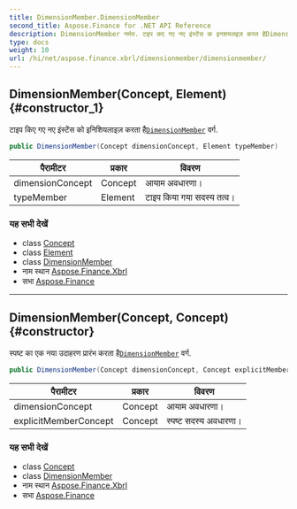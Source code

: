 ```yaml
---
title: DimensionMember.DimensionMember
second_title: Aspose.Finance for .NET API Reference
description: DimensionMember नर्मत. टइप कए गए नए इंस्टेंस क इनशयलइज़ करत हैDimensionMember वर्ग.
type: docs
weight: 10
url: /hi/net/aspose.finance.xbrl/dimensionmember/dimensionmember/
---
```

## DimensionMember(Concept, Element) {#constructor_1}

टाइप किए गए नए इंस्टेंस को इनिशियलाइज़ करता है[`DimensionMember`](../) वर्ग.

```csharp
public DimensionMember(Concept dimensionConcept, Element typeMember)
```

| पैरामीटर | प्रकार | विवरण |
| --- | --- | --- |
| dimensionConcept | Concept | आयाम अवधारणा। |
| typeMember | Element | टाइप किया गया सदस्य तत्व। |

### यह सभी देखें

* class [Concept](../../concept/)
* class [Element](../../../aspose.finance.xbrl.dom/element/)
* class [DimensionMember](../)
* नाम स्थान [Aspose.Finance.Xbrl](../../dimensionmember/)
* सभा [Aspose.Finance](../../../)

---

## DimensionMember(Concept, Concept) {#constructor}

स्पष्ट का एक नया उदाहरण प्रारंभ करता है[`DimensionMember`](../) वर्ग.

```csharp
public DimensionMember(Concept dimensionConcept, Concept explicitMemberConcept)
```

| पैरामीटर | प्रकार | विवरण |
| --- | --- | --- |
| dimensionConcept | Concept | आयाम अवधारणा। |
| explicitMemberConcept | Concept | स्पष्ट सदस्य अवधारणा। |

### यह सभी देखें

* class [Concept](../../concept/)
* class [DimensionMember](../)
* नाम स्थान [Aspose.Finance.Xbrl](../../dimensionmember/)
* सभा [Aspose.Finance](../../../)


